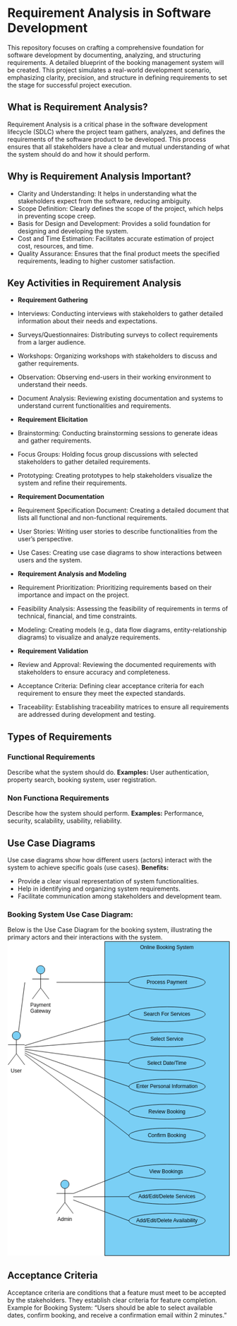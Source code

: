 # Requirement Analysis in Software Development
This repository focuses on crafting a comprehensive foundation for software development by documenting, analyzing, and structuring requirements. A detailed blueprint of the booking management system will be created. This project simulates a real-world development scenario, emphasizing clarity, precision, and structure in defining requirements to set the stage for successful project execution.

## What is Requirement Analysis?
Requirement Analysis is a critical phase in the software development lifecycle (SDLC) where the project team gathers, analyzes, and defines the requirements of the software product to be developed. This process ensures that all stakeholders have a clear and mutual understanding of what the system should do and how it should perform.

## Why is Requirement Analysis Important?

- Clarity and Understanding: It helps in understanding what the stakeholders expect from the software, reducing ambiguity.
- Scope Definition: Clearly defines the scope of the project, which helps in preventing scope creep.
- Basis for Design and Development: Provides a solid foundation for designing and developing the system.
- Cost and Time Estimation: Facilitates accurate estimation of project cost, resources, and time.
- Quality Assurance: Ensures that the final product meets the specified requirements, leading to higher customer satisfaction.

## Key Activities in Requirement Analysis
- **Requirement Gathering**

- Interviews: Conducting interviews with stakeholders to gather detailed information about their needs and expectations.
- Surveys/Questionnaires: Distributing surveys to collect requirements from a larger audience.
- Workshops: Organizing workshops with stakeholders to discuss and gather requirements.
- Observation: Observing end-users in their working environment to understand their needs.
- Document Analysis: Reviewing existing documentation and systems to understand current functionalities and requirements.

- **Requirement Elicitation**

- Brainstorming: Conducting brainstorming sessions to generate ideas and gather requirements.
- Focus Groups: Holding focus group discussions with selected stakeholders to gather detailed requirements.
- Prototyping: Creating prototypes to help stakeholders visualize the system and refine their requirements.

- **Requirement Documentation**

- Requirement Specification Document: Creating a detailed document that lists all functional and non-functional requirements.
- User Stories: Writing user stories to describe functionalities from the user’s perspective.
- Use Cases: Creating use case diagrams to show interactions between users and the system.

- **Requirement Analysis and Modeling**

- Requirement Prioritization: Prioritizing requirements based on their importance and impact on the project.
- Feasibility Analysis: Assessing the feasibility of requirements in terms of technical, financial, and time constraints.
- Modeling: Creating models (e.g., data flow diagrams, entity-relationship diagrams) to visualize and analyze requirements.

- **Requirement Validation**

- Review and Approval: Reviewing the documented requirements with stakeholders to ensure accuracy and completeness.
- Acceptance Criteria: Defining clear acceptance criteria for each requirement to ensure they meet the expected standards.
- Traceability: Establishing traceability matrices to ensure all requirements are addressed during development and testing.

## Types of Requirements

### Functional Requirements

Describe what the system should do.
**Examples:** User authentication, property search, booking system, user registration.

### Non Functiona Requirements

Describe how the system should perform.
**Examples:** Performance, security, scalability, usability, reliability.

## Use Case Diagrams
Use case diagrams show how different users (actors) interact with the system to achieve specific goals (use cases).
**Benefits:** 
   - Provide a clear visual representation of system functionalities.
   - Help in identifying and organizing system requirements.
   - Facilitate communication among stakeholders and development team.

### Booking System Use Case Diagram:
Below is the Use Case Diagram for the booking system, illustrating the primary actors and their interactions with the system.
![Use Case Diagram](./alx-booking-uc.png)

## Acceptance Criteria
Acceptance criteria are conditions that a feature must meet to be accepted by the stakeholders. They establish clear criteria for feature completion.
Example for Booking System: “Users should be able to select available dates, confirm booking, and receive a confirmation email within 2 minutes.”



